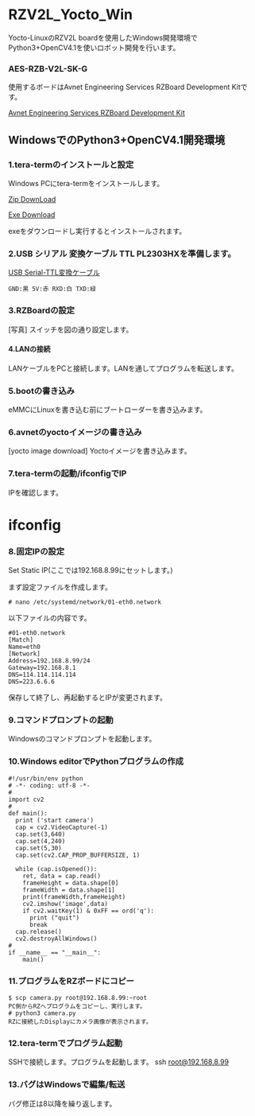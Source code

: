 # RZV2L_Yocto_Win

Yocto-LinuxのRZV2L boardを使用したWindows開発環境でPython3+OpenCV4.1を使いロボット開発を行います。

### AES-RZB-V2L-SK-G

使用するボードはAvnet Engineering Services RZBoard Development Kitです。

[Avnet Engineering Services RZBoard Development Kit](https://www.avnet.com/wps/portal/us/products/avnet-boards/avnet-board-families/rzboard-v2l/)

## WindowsでのPython3+OpenCV4.1開発環境
### 1.tera-termのインストールと設定

Windows PCにtera-termをインストールします。

[Zip DownLoad](https://osdn.net/projects/ttssh2/downloads/74780/teraterm-4.106.zip/)

[Exe Download](https://osdn.net/projects/ttssh2/downloads/74780/teraterm-4.106.exe/)

exeをダウンロードし実行するとインストールされます。

### 2.USB シリアル 変換ケーブル TTL PL2303HXを準備します。

[USB Serial-TTL変換ケーブル](https://www.amazon.co.jp/waves-USB-%E3%82%B7%E3%83%AA%E3%82%A2%E3%83%AB-%E5%A4%89%E6%8F%9B%E3%82%B1%E3%83%BC%E3%83%96%E3%83%AB-PL2303HX/dp/B0779LL5VB/ref=sr_1_17?crid=143FA8FSAD8GK&keywords=usb+serial+%E5%A4%89%E6%8F%9B&qid=1678927636&sprefix=usb+seria%2Caps%2C194&sr=8-17)
```
GND:黒 5V:赤 RXD:白 TXD:緑
```
### 3.RZBoardの設定
[写真]
スイッチを図の通り設定します。

#### 4.LANの接続

LANケーブルをPCと接続します。LANを通してプログラムを転送します。

### 5.bootの書き込み

eMMCにLinuxを書き込む前にブートローダーを書き込みます。

### 6.avnetのyoctoイメージの書き込み

[yocto image download]
Yoctoイメージを書き込みます。

### 7.tera-termの起動/ifconfigでIP

IPを確認します。
# ifconfig

### 8.固定IPの設定

Set Static IP(ここでは192.168.8.99にセットします。)

まず設定ファイルを作成します。
```
# nano /etc/systemd/network/01-eth0.network
```
以下ファイルの内容です。
```
#01-eth0.network
[Match]
Name=eth0
[Network]
Address=192.168.8.99/24
Gateway=192.168.8.1
DNS=114.114.114.114
DNS=223.6.6.6
```
保存して終了し、再起動するとIPが変更されます。


### 9.コマンドプロンプトの起動

Windowsのコマンドプロンプトを起動します。

### 10.Windows editorでPythonプログラムの作成

```
#!/usr/bin/env python
# -*- coding: utf-8 -*-
#
import cv2
#
def main():
  print ('start camera')
  cap = cv2.VideoCapture(-1)
  cap.set(3,640)
  cap.set(4,240)
  cap.set(5,30)
  cap.set(cv2.CAP_PROP_BUFFERSIZE, 1)
  
  while (cap.isOpened()):
    ret, data = cap.read()
    frameHeight = data.shape[0]
    frameWidth = data.shape[1]
    print(frameWidth,frameHeight)
    cv2.imshow('image',data)
    if cv2.waitKey(1) & 0xFF == ord('q'):
      print ("quit")
      break
  cap.release()
  cv2.destroyAllWindows()
#
if __name__ == "__main__":
    main()
```
### 11.プログラムをRZボードにコピー
```
$ scp camera.py root@192.168.8.99:~root
PC側からRZへプログラムをコピーし、実行します。
# python3 camera.py
RZに接続したDisplayにカメラ画像が表示されます。
```
### 12.tera-termでプログラム起動

SSHで接続します。プログラムを起動します。
ssh root@192.168.8.99

### 13.バグはWindowsで編集/転送

バグ修正は8以降を繰り返します。

